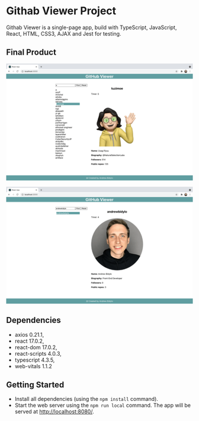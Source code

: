 # Githab Viewer Project

Githab Viewer is a single-page app, build with TypeScript, JavaScript, React, HTML, CSS3, AJAX and Jest for testing.


## Final Product

!["main_page_1"](https://github.com/andrewbidylo/github-viewer/blob/master/docs/main_page_1.png?raw=true)

![main_page_2"](https://github.com/andrewbidylo/github-viewer/blob/master/docs/main_page_2.png?raw=true)


## Dependencies

- axios 0.21.1,
- react 17.0.2,
- react-dom 17.0.2,
- react-scripts 4.0.3,
- typescript 4.3.5,
- web-vitals 1.1.2


## Getting Started

- Install all dependencies (using the `npm install` command).
- Start the web server using the `npm run local` command. The app will be served at <http://localhost:8080/>.
